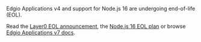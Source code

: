 Edgio Applications v4 and support for Node.js 16 are undergoing end-of-life (EOL).

Read the [Layer0 EOL announcement](https://edg.io/blogs/layer0-end-of-life-announcement/),
the [Node.js 16 EOL plan](/applications/install_nodejs)
or browse [Edgio Applications v7 docs](/applications).
